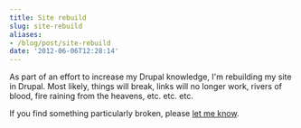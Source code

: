 ```yaml
---
title: Site rebuild
slug: site-rebuild
aliases:
- /blog/post/site-rebuild
date: '2012-06-06T12:28:14'
---
```


As part of an effort to increase my Drupal knowledge, I'm rebuilding my site in Drupal. Most likely, things will break, links will no longer work, rivers of blood, fire raining from the heavens, etc. etc. etc.

If you find something particularly broken, please [let me know](mailto:hello@reedmurphy.net).
